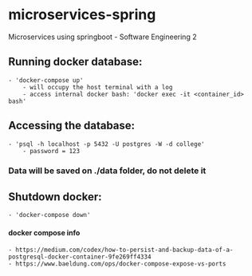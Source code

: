 # microservices-spring
Microservices using springboot - Software Engineering 2 

## Running docker database:
	- 'docker-compose up'
		- will occupy the host terminal with a log
		- access internal docker bash: 'docker exec -it <container_id> bash' 
## Accessing the database:
	- 'psql -h localhost -p 5432 -U postgres -W -d college'
		- password = 123

### Data will be saved on ./data folder, do not delete it

## Shutdown docker:
	- 'docker-compose down'


#### docker compose info
	- https://medium.com/codex/how-to-persist-and-backup-data-of-a-postgresql-docker-container-9fe269ff4334
	- https://www.baeldung.com/ops/docker-compose-expose-vs-ports

